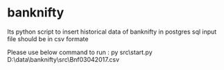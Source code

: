 # banknifty

Its python script to insert historical data of banknifty in postgres sql 
input file should be in csv formate

Please use below command to run : py src\start.py D:\data\banknifty\src\Bnf03042017.csv
